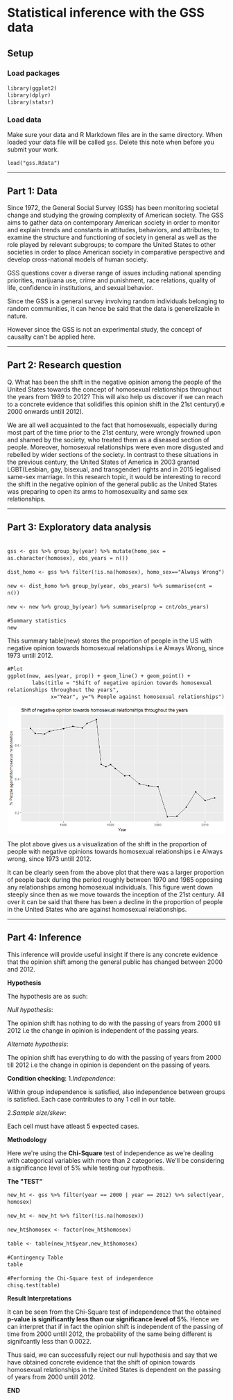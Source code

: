 # Statistical inference with the GSS data

## Setup

### Load packages

```{r load-packages, message = FALSE}
library(ggplot2)
library(dplyr)
library(statsr)
```

### Load data

Make sure your data and R Markdown files are in the same directory. When loaded
your data file will be called `gss`. Delete this note when before you submit 
your work. 

```{r load-data}
load("gss.Rdata")
```



* * *

## Part 1: Data

Since 1972, the General Social Survey (GSS) has been monitoring societal change and studying the growing complexity of American society. The GSS aims to gather data on contemporary American society in order to monitor and explain trends and constants in attitudes, behaviors, and attributes; to examine the structure and functioning of society in general as well as the role played by relevant subgroups; to compare the United States to other societies in order to place American society in comparative perspective and develop cross-national models of human society.  
  
  GSS questions cover a diverse range of issues including national spending priorities, marijuana use, crime and punishment, race relations, quality of life, confidence in institutions, and sexual behavior.
  
  Since the GSS is a general survey involving random individuals belonging to random communities, it can hence be said that the data is generelizable in nature. 
  
  However since the GSS is not an experimental study, the concept of causalty can't be applied here.

* * *

## Part 2: Research question
Q. What has been the shift in the negative opinion among the people of the United States towards the concept    of homosexual relationships throughout the years from 1989 to 2012? This will also help us discover if we    can reach to a concrete evidence that solidifies this opinion shift in the 21st century(i.e 2000 onwards    untill 2012).

We are all well acquainted to the fact that homosexuals, especially during most part of the time prior to the 21st century, were wrongly frowned upon and shamed by the society, who treated them as a diseased section of people. Moreover, homosexual relationships were even more disgusted and rebelled by wider sections of the society. In contrast to these situations in the previous century, the United States of America in 2003 granted LGBT(Lesbian, gay, bisexual, and transgender) rights and in 2015 legalised       same-sex marriage. In this research topic, it would be interesting to record the shift in the negative      opinion of the general public as the United States was preparing to open its arms to homosexuality and      same sex relationships.


* * *

## Part 3: Exploratory data analysis

```{r}

gss <- gss %>% group_by(year) %>% mutate(homo_sex = as.character(homosex), obs_years = n())

dist_homo <- gss %>% filter(!is.na(homosex), homo_sex=="Always Wrong")

new <- dist_homo %>% group_by(year, obs_years) %>% summarise(cnt = n()) 

new <- new %>% group_by(year) %>% summarise(prop = cnt/obs_years)

#Summary statistics
new
```
This summary table(new) stores the proportion of people in the US with negative opinion towards homosexual relationships i.e Always Wrong, since 1973 untill 2012.

```{r}
#Plot
ggplot(new, aes(year, prop)) + geom_line() + geom_point() +
        labs(title = "Shift of negative opinion towards homosexual relationships throughout the years",
              x="Year", y="% People against homosexual relationships")
```
![alt text](https://github.com/SauravDeb/General-Social-Survey-GSS-Data-Analysis/blob/master/opinionShift.png)

The plot above gives us a visualization of the shift in the proportion of people with negative opinions towards homosexual relationships i.e Always wrong, since 1973 untill 2012.
    
It can be clearly seen from the above plot that there was a larger proportion of people back during the period roughly between 1970 and 1985 opposing any relationships among homosexual individuals. This figure went down steeply since then as we move towards the inception of the 21st century. All over it can be said that there has been a decline in the proportion of people in the United States who are against homosexual relationships.

* * *

## Part 4: Inference

This inference will provide useful insight if there is any concrete evidence that the opinion shift among the general public has changed between 2000 and 2012.

__Hypothesis__

The hypothesis are as such:

_Null hypothesis_:

The opinion shift has nothing to do with the passing of years from 2000 till 2012 i.e the change in opinion is independent of the passing years.

_Alternate hypothesis_:

The opinion shift has everything to do with the passing of years from 2000 till 2012 i.e the change in opinion is dependent on the passing of years.

__Condition checking__:
1._Independence_:

Within group independence is satisfied, also independence between groups is satisfied. Each case contributes to any 1 cell in our table.

2._Sample size/skew_:

Each cell must have atleast 5 expected cases.

__Methodology__

Here we're using the __Chi-Square__ test of independence as we're dealing with categorical variables with more than 2 categories. We'll be considering a significance level of 5% while testing our hypothesis.

__The "TEST"__

```{r}
new_ht <- gss %>% filter(year == 2000 | year == 2012) %>% select(year, homosex)

new_ht <- new_ht %>% filter(!is.na(homosex))

new_ht$homosex <- factor(new_ht$homosex)

table <- table(new_ht$year,new_ht$homosex)

#Contingency Table
table

#Performing the Chi-Square test of independence
chisq.test(table)
```
__Result Interpretations__

It can be seen from the Chi-Square test of independence that the obtained __p-value is significantly less than our significance level of 5%__.
Hence we can interpret that if in fact the opinion shift is independent of the passing of time from 2000 untill 2012, the probability of the same being different is signifcantly less than 0.0022. 

Thus said, we can successfully reject our null hypothesis and say that we have obtained concrete evidence that the shift of opinion towards homosexual relationships in the United States is dependent on the passing of years from 2000 untill 2012.


__END__
